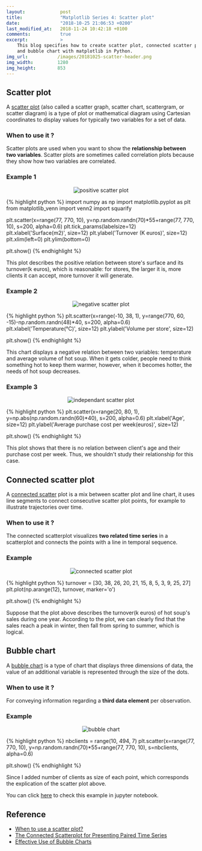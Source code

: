 ```yaml
---
layout:             post
title:              "Matplotlib Series 4: Scatter plot"
date:               "2018-10-25 21:06:53 +0200"
last_modified_at:   2018-11-24 10:42:18 +0100
comments:           true
excerpt:            >
    This blog specifies how to create scatter plot, connected scatter plot
    and bubble chart with matplotlib in Python.
img_url:           /images/20181025-scatter-header.png
img_width:         1280
img_height:        853
---
```


## Scatter plot
A [scatter plot][scatter plot] (also called a scatter graph, scatter chart,
scattergram, or scatter diagram) is a type of plot or mathematical diagram
using Cartesian coordinates to display values for typically two variables for
a set of data.

### When to use it ?
Scatter plots are used when you want to show the **relationship between two
variables**. Scatter plots are sometimes called correlation plots because they
show how two variables are correlated.

### Example 1
<p align="center">
  <img alt="positive scatter plot"
  src="{{ site.baseurl }}/images/20181025-pos-scatter-plot.png"/>
</p>

{% highlight python %}
import numpy as np
import matplotlib.pyplot as plt
from matplotlib_venn import venn2
import squarify

plt.scatter(x=range(77, 770, 10),
            y=np.random.randn(70)*55+range(77, 770, 10),
            s=200, alpha=0.6)
plt.tick_params(labelsize=12)
plt.xlabel('Surface(m2)', size=12)
plt.ylabel('Turnover (K euros)', size=12)
plt.xlim(left=0)
plt.ylim(bottom=0)

plt.show()
{% endhighlight %}

This plot describes the positive relation between store's surface and its
turnover(k euros), which is reasonable: for stores, the larger it is, more
clients it can accept, more turnover it will generate.

### Example 2
<p align="center">
  <img alt="negative scatter plot"
  src="{{ site.baseurl }}/images/20181025-neg-scatter-plot.png"/>
</p>

{% highlight python %}
plt.scatter(x=range(-10, 38, 1), y=range(770, 60, -15)-np.random.randn(48)*40,
            s=200,
            alpha=0.6)
plt.xlabel('Temperature(°C)', size=12)
plt.ylabel('Volume per store', size=12)

plt.show()
{% endhighlight %}

This chart displays a negative relation between two variables: temperature and
average volume of hot soup. When it gets colder, people need to think something
hot to keep them warmer, however, when it becomes hotter, the needs of hot soup
decreases.

### Example 3
<p align="center">
  <img alt="independant scatter plot"
  src="{{ site.baseurl }}/images/20181025-indpt-scatter-plot.png"/>
</p>

{% highlight python %}
plt.scatter(x=range(20, 80, 1), y=np.abs(np.random.randn(60)*40),
            s=200,
            alpha=0.6)
plt.xlabel('Age', size=12)
plt.ylabel('Average purchase cost per week(euros)', size=12)

plt.show()
{% endhighlight %}

This plot shows that there is no relation between client's age and their
purchase cost per week. Thus, we shouldn't study their relationship for this
case.

## Connected scatter plot
A [connected scatter][connected scatter] plot is a mix between scatter plot and
line chart, it uses line segments to connect consecutive scatter plot points,
for example to illustrate trajectories over time.

### When to use it ?
The connected scatterplot visualizes **two related time series** in a
scatterplot and connects the points with a line in temporal sequence.

### Example
<p align="center">
  <img alt="connected scatter plot"
  src="{{ site.baseurl }}/images/20181025-connected-scatter-plot.png"/>
</p>

{% highlight python %}
turnover = [30, 38, 26, 20, 21, 15, 8, 5, 3, 9, 25, 27]
plt.plot(np.arange(12), turnover, marker='o')

plt.show()
{% endhighlight %}

Suppose that the plot above describes the turnover(k euros) of hot soup's sales
during one year. According to the plot, we can clearly find that the sales
reach a peak in winter, then fall from spring to summer, which is logical.

## Bubble chart
A [bubble chart][bubble chart] is a type of chart that displays three
dimensions of data, the value of an additional variable is represented through
the size of the dots.

### When to use it ?
For conveying information regarding a **third data element** per observation.

### Example

<p align="center">
  <img alt="bubble chart"
  src="{{ site.baseurl }}/images/20181025-bubble-chart.png"/>
</p>

{% highlight python %}
nbclients = range(10, 494, 7)
plt.scatter(x=range(77, 770, 10),
            y=np.random.randn(70)*55+range(77, 770, 10),
            s=nbclients, alpha=0.6)

plt.show()
{% endhighlight %}

Since I added number of clients as size of each point, which corresponds the
explication of the scatter plot above.

You can click [here][notebook] to check this example in jupyter notebook.

## Reference
- [When to use a scatter plot?][use of scatter plot]
- [The Connected Scatterplot for Presenting Paired Time Series][use of csp]
- [Effective Use of Bubble Charts][use of bubble plot]

[scatter plot]: https://en.wikipedia.org/wiki/Scatter_plot
[connected scatter]: https://vega.github.io/vega/examples/connected-scatter-plot
[bubble chart]: https://en.wikipedia.org/wiki/Bubble_chart
[notebook]: https://github.com/jingwen-z/python-playground/blob/master/plotting_and_visualization/scatter_plot.ipynb
[use of scatter plot]: https://chartio.com/learn/dashboards-and-charts/what-is-a-scatter-plot
[use of csp]: https://research.tableau.com/sites/default/files/Haroz-TVCG-2016.pdf
[use of bubble plot]: https://msktc.org/lib/docs/KT_Toolkit/Charts_and_Graphs/Charts_Tool_Bubble_508c.pdf